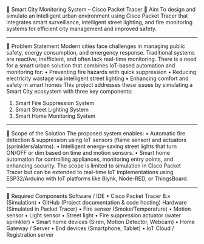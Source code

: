 📘 Smart City Monitoring System – Cisco Packet Tracer
🔹 Aim
To design and simulate an intelligent urban environment using Cisco Packet Tracer that integrates smart surveillance, intelligent street lighting, and fire monitoring systems for efficient city management and improved safety.
________________________________________
🔹 Problem Statement
Modern cities face challenges in managing public safety, energy consumption, and emergency response.
Traditional systems are reactive, inefficient, and often lack real-time monitoring. There is a need for a smart urban solution that combines IoT-based automation and monitoring for:
•	Preventing fire hazards with quick suppression
•	Reducing electricity wastage via intelligent street lighting
•	Enhancing comfort and safety in smart homes
This project addresses these issues by simulating a Smart City ecosystem with three key components:
1.	Smart Fire Suppression System
2.	Smart Street Lighting System
3.	Smart Home Monitoring System
________________________________________
🔹 Scope of the Solution
The proposed system enables:
•	Automatic fire detection & suppression using IoT sensors (flame sensor) and actuators (sprinklers/alarms).
•	Intelligent energy-saving street lights that turn ON/OFF or dim based on time and motion sensors.
•	Smart home automation for controlling appliances, monitoring entry points, and enhancing security.
The scope is limited to simulation in Cisco Packet Tracer but can be extended to real-time IoT implementations using ESP32/Arduino with IoT platforms like Blynk, Node-RED, or ThingsBoard.
________________________________________
🔹 Required Components
Software / IDE
•	Cisco Packet Tracer 8.x (Simulation)
•	GitHub (Project documentation & code hosting)
Hardware (Simulated in Packet Tracer)
•	Fire sensor (Smoke/Temperature)
•	Motion sensor
•	Light sensor
•	Street light 
•	Fire suppression actuator (water sprinkler)
•	Smart home devices (Siren, Motion Detector, Webcam)
•	Home Gateway / Server
•	End devices (Smartphone, Tablet)
•	IoT Cloud / Registration server

